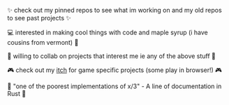 ✨ check out my pinned repos to see what im working on and my old repos to see past projects ✨

💻 interested in making cool things with code and maple syrup (i have cousins from vermont) 🍁

📒 willing to collab on projects that interest me ie any of the above stuff 📒

🎮 check out my [itch](https://benlloyd50.itch.io/) for game specific projects (some play in browser!) 🎮

💭 "one of the poorest implementations of x/3" - A line of documentation in Rust 💭

<!---
benlloyd50/benlloyd50 is a ✨ special ✨ repository because its `README.md` (this file) appears on your GitHub profile.
You can click the Preview link to take a look at your changes.
--->
